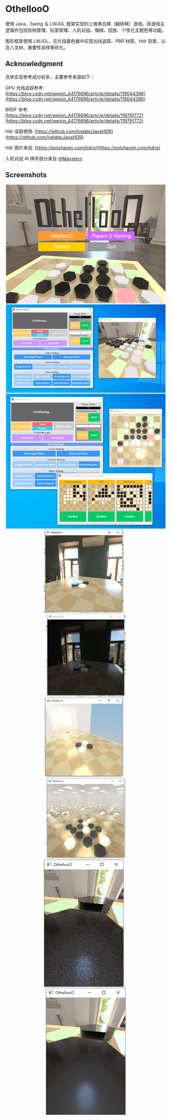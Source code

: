 # OthellooO

使用 Java、Swing 与 LWJGL 框架实现的三维黑白棋（翻转棋）游戏。除游戏主逻辑外包括存档管理、玩家管理、人机对战、悔棋、回放、个性化主题色等功能。

图形框架使用 LWJGL，在片段着色器中实现光线追踪、PBR 材质、Hdr 背景，以及八叉树、重要性采样等优化。

## Acknowledgment

具体实现参考成分较多，主要参考来源如下：

GPU 光线追踪参考: [https://blog.csdn.net/weixin_44176696/article/details/119044396](https://blog.csdn.net/weixin_44176696/article/details/119044396)

BRDF 参考: [https://blog.csdn.net/weixin_44176696/article/details/119791772](https://blog.csdn.net/weixin_44176696/article/details/119791772)

Hdr 读取使用: [https://github.com/Ivelate/JavaHDR](https://github.com/Ivelate/JavaHDR)

Hdr 图片来自: [https://polyhaven.com/hdris](https://polyhaven.com/hdris)

人机对战 AI 棋手部分来自 [@Maystern](https://github.com/Maystern)

## Screenshots

<div align="center"><img src="display/menu.png" width="500"></div>

<div align="center"><img src="display/20211227 1.png" width="500"></div>

<div align="center"><img src="display/20211227 2.png" width="500"></div>

<div align="center"><img src="display/20211208 Test hdr 1.jpg" width="250">&nbsp &nbsp<img src="display/20211208 Test hdr 2.jpg" width="250"></div>

<div align="center"><img src="display/20211114 Test Mirrors.jpg" width="250">&nbsp &nbsp<img src="display/20211115 Test MirrorBoxx.jpg" width="250"></div>

<div align="center"><img src="display/frame 1.png" width="250">&nbsp &nbsp<img src="display/frame 2.png" width="250"></div>
